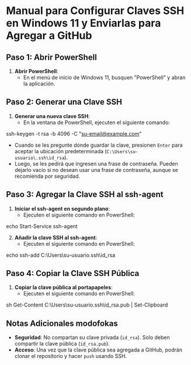 # Manual para Configurar Claves SSH en Windows 11 y Enviarlas para Agregar a GitHub

## Paso 1: Abrir PowerShell

1. **Abrir PowerShell**:
   - En el menú de inicio de Windows 11, busquen "PowerShell" y abran la aplicación.

## Paso 2: Generar una Clave SSH

1. **Generar una nueva clave SSH**:
   - En la ventana de PowerShell, ejecuten el siguiente comando:


ssh-keygen -t rsa -b 4096 -C "su-email@example.com"

   - Cuando se les pregunte dónde guardar la clave, presionen `Enter` para aceptar la ubicación predeterminada (`C:\Users\su-usuario\.ssh\id_rsa`).
   - Luego, se les pedirá que ingresen una frase de contraseña. Pueden dejarlo vacío si no desean usar una frase de contraseña, aunque se recomienda por seguridad.

## Paso 3: Agregar la Clave SSH al ssh-agent

1. **Iniciar el ssh-agent en segundo plano**:
   - Ejecuten el siguiente comando en PowerShell:


echo Start-Service ssh-agent


2. **Añadir la clave SSH al ssh-agent**:
   - Ejecuten el siguiente comando en PowerShell:

echo ssh-add C:\Users\su-usuario.ssh\id_rsa


## Paso 4: Copiar la Clave SSH Pública

1. **Copiar la clave pública al portapapeles**:
   - Ejecuten el siguiente comando en PowerShell:

sh Get-Content C:\Users\su-usuario.ssh\id_rsa.pub | Set-Clipboard


## Notas Adicionales modofokas

- **Seguridad**: No compartan su clave privada (`id_rsa`). Solo deben compartir la clave pública (`id_rsa.pub`).
- **Acceso**: Una vez que la clave pública sea agregada a GitHub, podrán clonar el repositorio y hacer `push` usando SSH.
